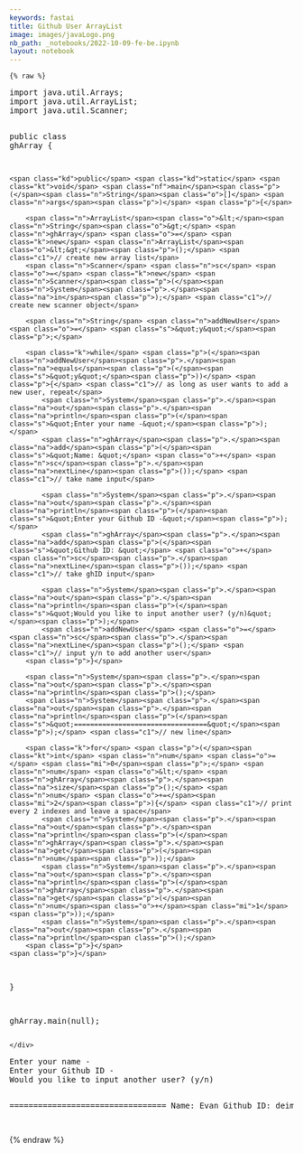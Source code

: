 ```yaml
---
keywords: fastai
title: Github User ArrayList
image: images/javaLogo.png
nb_path: _notebooks/2022-10-09-fe-be.ipynb
layout: notebook
---
```


<!--
#################################################
### THIS FILE WAS AUTOGENERATED! DO NOT EDIT! ###
#################################################
# file to edit: _notebooks/2022-10-09-fe-be.ipynb
-->

<div class="container" id="notebook-container">
        
    {% raw %}
    
<div class="cell border-box-sizing code_cell rendered">
<div class="input">

<div class="inner_cell">
    <div class="input_area">
<div class=" highlight hl-java"><pre><span></span><span class="kn">import</span> <span class="nn">java.util.Arrays</span><span class="p">;</span>
<span class="kn">import</span> <span class="nn">java.util.ArrayList</span><span class="p">;</span>
<span class="kn">import</span> <span class="nn">java.util.Scanner</span><span class="p">;</span>

<span class="kd">public</span> <span class="kd">class</span> <span class="nc">ghArray</span> <span class="p">{</span>
    
    <span class="kd">public</span> <span class="kd">static</span> <span class="kt">void</span> <span class="nf">main</span><span class="p">(</span><span class="n">String</span><span class="o">[]</span> <span class="n">args</span><span class="p">)</span> <span class="p">{</span>

        <span class="n">ArrayList</span><span class="o">&lt;</span><span class="n">String</span><span class="o">&gt;</span> <span class="n">ghArray</span> <span class="o">=</span> <span class="k">new</span> <span class="n">ArrayList</span><span class="o">&lt;&gt;</span><span class="p">();</span> <span class="c1">// create new array list</span>
        <span class="n">Scanner</span> <span class="n">sc</span> <span class="o">=</span> <span class="k">new</span> <span class="n">Scanner</span><span class="p">(</span><span class="n">System</span><span class="p">.</span><span class="na">in</span><span class="p">);</span> <span class="c1">// create new scanner object</span>

        <span class="n">String</span> <span class="n">addNewUser</span> <span class="o">=</span> <span class="s">&quot;y&quot;</span><span class="p">;</span>

        <span class="k">while</span> <span class="p">(</span><span class="n">addNewUser</span><span class="p">.</span><span class="na">equals</span><span class="p">(</span><span class="s">&quot;y&quot;</span><span class="p">))</span> <span class="p">{</span> <span class="c1">// as long as user wants to add a new user, repeat</span>
            <span class="n">System</span><span class="p">.</span><span class="na">out</span><span class="p">.</span><span class="na">println</span><span class="p">(</span><span class="s">&quot;Enter your name -&quot;</span><span class="p">);</span>
            <span class="n">ghArray</span><span class="p">.</span><span class="na">add</span><span class="p">(</span><span class="s">&quot;Name: &quot;</span> <span class="o">+</span> <span class="n">sc</span><span class="p">.</span><span class="na">nextLine</span><span class="p">());</span> <span class="c1">// take name input</span>
    
            <span class="n">System</span><span class="p">.</span><span class="na">out</span><span class="p">.</span><span class="na">println</span><span class="p">(</span><span class="s">&quot;Enter your Github ID -&quot;</span><span class="p">);</span>
            <span class="n">ghArray</span><span class="p">.</span><span class="na">add</span><span class="p">(</span><span class="s">&quot;Github ID: &quot;</span> <span class="o">+</span> <span class="n">sc</span><span class="p">.</span><span class="na">nextLine</span><span class="p">());</span> <span class="c1">// take ghID input</span>
        
            <span class="n">System</span><span class="p">.</span><span class="na">out</span><span class="p">.</span><span class="na">println</span><span class="p">(</span><span class="s">&quot;Would you like to input another user? (y/n)&quot;</span><span class="p">);</span>
            <span class="n">addNewUser</span> <span class="o">=</span> <span class="n">sc</span><span class="p">.</span><span class="na">nextLine</span><span class="p">();</span> <span class="c1">// input y/n to add another user</span>
        <span class="p">}</span>
        
        <span class="n">System</span><span class="p">.</span><span class="na">out</span><span class="p">.</span><span class="na">println</span><span class="p">();</span>
        <span class="n">System</span><span class="p">.</span><span class="na">out</span><span class="p">.</span><span class="na">println</span><span class="p">(</span><span class="s">&quot;=================================&quot;</span><span class="p">);</span> <span class="c1">// new line</span>

        <span class="k">for</span> <span class="p">(</span><span class="kt">int</span> <span class="n">num</span> <span class="o">=</span> <span class="mi">0</span><span class="p">;</span> <span class="n">num</span> <span class="o">&lt;</span> <span class="n">ghArray</span><span class="p">.</span><span class="na">size</span><span class="p">();</span> <span class="n">num</span> <span class="o">+=</span><span class="mi">2</span><span class="p">){</span> <span class="c1">// print every 2 indexes and leave a space</span>
            <span class="n">System</span><span class="p">.</span><span class="na">out</span><span class="p">.</span><span class="na">println</span><span class="p">(</span><span class="n">ghArray</span><span class="p">.</span><span class="na">get</span><span class="p">(</span><span class="n">num</span><span class="p">));</span>
            <span class="n">System</span><span class="p">.</span><span class="na">out</span><span class="p">.</span><span class="na">println</span><span class="p">(</span><span class="n">ghArray</span><span class="p">.</span><span class="na">get</span><span class="p">(</span><span class="n">num</span><span class="o">+</span><span class="mi">1</span><span class="p">));</span>
            <span class="n">System</span><span class="p">.</span><span class="na">out</span><span class="p">.</span><span class="na">println</span><span class="p">();</span>
        <span class="p">}</span>
    <span class="p">}</span>
<span class="p">}</span>

<span class="n">ghArray</span><span class="p">.</span><span class="na">main</span><span class="p">(</span><span class="kc">null</span><span class="p">);</span>
</pre></div>

    </div>
</div>
</div>

<div class="output_wrapper">
<div class="output">

<div class="output_area">

<div class="output_subarea output_stream output_stdout output_text">
<pre>Enter your name -
Enter your Github ID -
Would you like to input another user? (y/n)

=================================
Name: Evan
Github ID: deimie

</pre>
</div>
</div>

</div>
</div>

</div>
    {% endraw %}

</div>
 

